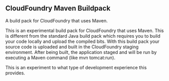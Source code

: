 CloudFoundry Maven Buildpack
----------------------------

A build pack for CloudFoundry that uses Maven.

This is an experimental build pack for CloudFoundry that uses Maven.  This is different from the standard Java build pack which requires you to build your code locally and upload the compiled bits.  With this build pack your source code is uploaded and built in the CloudFoundry staging environment.  After being built, the application staged and will be run by executing a Maven command (like mvn tomcat:run).

This is an experiment to what type of development experience this provides.
